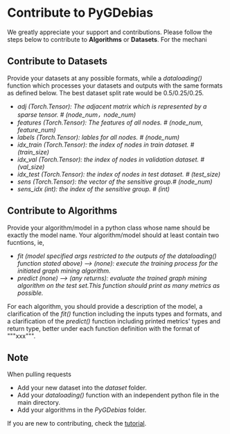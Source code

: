 # Contribute to PyGDebias

We greatly appreciate your support and contributions. Please follow the steps below to contribute to **Algorithms** or **Datasets**. For the mechani

## Contribute to Datasets
Provide your datasets at any possible formats, while a *dataloading()* function which processes your datasets and outputs with the same formats as defined below. The best dataset split rate would be 0.5/0.25/0.25.
- *adj (Torch.Tensor): The adjacent matrix which is represented by a sparse tensor. # (node_num，node_num)*
- *features (Torch.Tensor): The features of all nodes. # (node_num, feature_num)*
- *labels (Torch.Tensor): lables for all nodes. # (node_num)*
- *idx_train (Torch.Tensor): the index of nodes in train dataset. # (train_size)*
- *idx_val (Torch.Tensor): the index of nodes in validation dataset. # (val_size)*
- *idx_test (Torch.Tensor): the index of nodes in test dataset. # (test_size)*
- *sens (Torch.Tensor): the vector of the sensitive group.# (node_num)*
- *sens_idx (int): the index of the sensitive group. # (int)*



## Contribute to Algorithms
Provide your algorithm/model in a python class whose name should be exactly the model name. Your algorithm/model should at least contain two fucntions, ie,
- *fit (model specified args restricted to the outputs of the dataloading() function stated above) --> (none):  execute the training process for the initiated graph mining algorithm.*
- *predict (none) --> (any returns): evaluate the trained graph mining algorithm on the test set.This function should print as many metrics as possible.*
  
For each algorithm, you should provide a description of the model, a clarification of the *fit()* function including the inputs types and formats, and a clarification of the *predict()* function including printed metrics' types and return type, better under each function definition with the format of """xxx""".


## Note 
When pulling requests
- Add your new dataset into the *dataset* folder. 
- Add your *dataloading()* function with an independent python file in the main directory.
- Add your algorithms in the *PyGDebias* folder.

If you are new to contributing, check the [tutorial](https://github.com/firstcontributions/first-contributions).